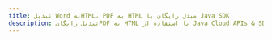 ---title: تبدیل Word بهHTML، PDF به HTML مبدل رایگان یا Java SDKdescription: تبدیل رایگانPDF به HTML با استفاده از Java Cloud APIs & SDK. همچنین اسناد Microsoft Word و OpenOffice را در Cloud ایجاد، ویرایش و رندر کنید.---